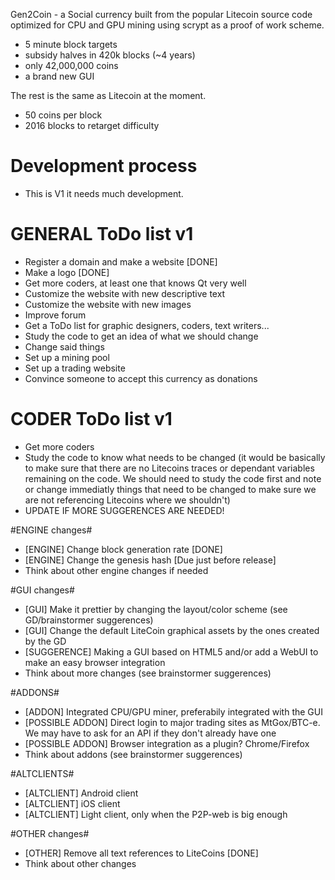Gen2Coin - a Social currency built from the popular Litecoin source code optimized for CPU and GPU mining using scrypt as a proof of work scheme.
 - 5 minute block targets
 - subsidy halves in 420k blocks (~4 years)
 - only 42,000,000 coins
 - a brand new GUI

The rest is the same as Litecoin at the moment.
 - 50 coins per block
 - 2016 blocks to retarget difficulty


Development process
===================
 - This is V1 it needs much development.


GENERAL ToDo list v1
===================
 - Register a domain and make a website [DONE]
 - Make a logo [DONE]
 - Get more coders, at least one that knows Qt very well
 - Customize the website with new descriptive text
 - Customize the website with new images
 - Improve forum
 - Get a ToDo list for graphic designers, coders, text writers...
 - Study the code to get an idea of what we should change
 - Change said things
 - Set up a mining pool
 - Set up a trading website
 - Convince someone to accept this currency as donations


CODER ToDo list v1
===================
 - Get more coders
 - Study the code to know what needs to be changed (it would be basically to make sure that there are no Litecoins traces or dependant variables remaining on the code. We should need to study the code first and note or change immediatly things that need to be changed to make sure we are not referencing Litecoins where we shouldn't)
 - UPDATE IF MORE SUGGERENCES ARE NEEDED!

#ENGINE changes#
 - [ENGINE] Change block generation rate [DONE]
 - [ENGINE] Change the genesis hash [Due just before release]
 - Think about other engine changes if needed

#GUI changes#
 - [GUI] Make it prettier by changing the layout/color scheme (see GD/brainstormer suggerences)
 - [GUI] Change the default LiteCoin graphical assets by the ones created by the GD
 - [SUGGERENCE] Making a GUI based on HTML5 and/or add a WebUI to make an easy browser integration
 - Think about more changes (see brainstormer suggerences)

#ADDONS#
 - [ADDON] Integrated CPU/GPU miner, preferabily integrated with the GUI
 - [POSSIBLE ADDON] Direct login to major trading sites as MtGox/BTC-e. We may have to ask for an API if they don't already have one
 - [POSSIBLE ADDON] Browser integration as a plugin? Chrome/Firefox
 - Think about addons (see brainstormer suggerences)

#ALTCLIENTS#
 - [ALTCLIENT] Android client
 - [ALTCLIENT] iOS client
 - [ALTCLIENT] Light client, only when the P2P-web is big enough

#OTHER changes#
 - [OTHER] Remove all text references to LiteCoins [DONE]
 - Think about other changes
